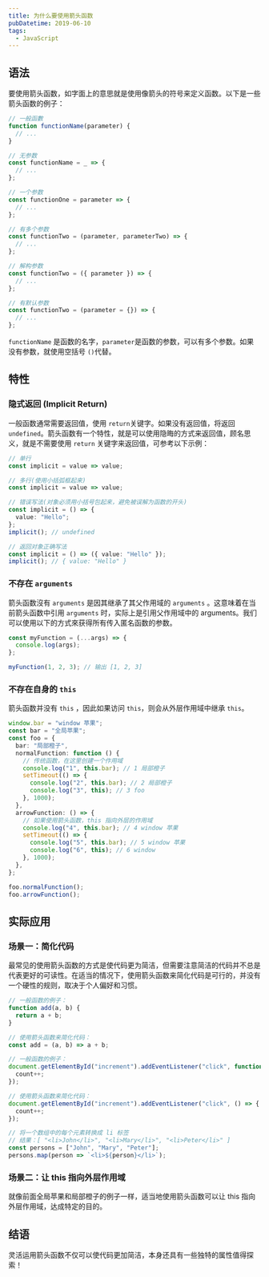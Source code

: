 ```yaml
---
title: 为什么要使用箭头函数
pubDatetime: 2019-06-10
tags:
  - JavaScript
---
```


## 语法

要使用箭头函数，如字面上的意思就是使用像箭头的符号来定义函数。以下是一些箭头函数的例子：

```ts
// 一般函數
function functionName(parameter) {
  // ...
}

// 无参数
const functionName = _ => {
  // ...
};

// 一个参数
const functionOne = parameter => {
  // ...
};

// 有多个参数
const functionTwo = (parameter, parameterTwo) => {
  // ...
};

// 解构参数
const functionTwo = ({ parameter }) => {
  // ...
};

// 有默认参数
const functionTwo = (parameter = {}) => {
  // ...
};
```

`functionName`​ 是函数的名字，`parameter`​ 是函数的参数，可以有多个参数。如果没有参数，就使用空括号 `()`​ 代替。

## 特性

### 隐式返回 (Implicit Return)

一般函数通常需要返回值，使用 `return`​ 关键字。如果没有返回值，将返回 `undefined`​。箭头函数有一个特性，就是可以使用隐晦的方式来返回值，顾名思义，就是不需要使用 `return`​ 关键字来返回值，可参考以下示例：

```ts
// 单行
const implicit = value => value;

// 多行(使用小括弧框起来)
const implicit = value => value;

// 错误写法(对象必须用小括号包起来，避免被误解为函数的开头)
const implicit = () => {
  value: "Hello";
};
implicit(); // undefined

// 返回对象正确写法
const implicit = () => ({ value: "Hello" });
implicit(); // { value: "Hello" }
```

### 不存在 `arguments`​

箭头函数沒有 `arguments` 是因其继承了其父作用域的 `arguments` 。这意味着在当前箭头函数中引用 `arguments` 时，实际上是引用父作用域中的 arguments。我们可以使用以下的方式來获得所有传入匿名函数的参数。

```ts
const myFunction = (...args) => {
  console.log(args);
};

myFunction(1, 2, 3); // 输出 [1, 2, 3]
```

### 不存在自身的 `this`​

箭头函数并没有 `this`​ ，因此如果访问 `this`​，则会从外层作用域中继承 `this`​。

```ts
window.bar = "window 苹果";
const bar = "全局苹果";
const foo = {
  bar: "局部橙子",
  normalFunction: function () {
    // 传统函数，在这里创建一个作用域
    console.log("1", this.bar); // 1 局部橙子
    setTimeout(() => {
      console.log("2", this.bar); // 2 局部橙子
      console.log("3", this); // 3 foo
    }, 1000);
  },
  arrowFunction: () => {
    // 如果使用箭头函数，this 指向外层的作用域
    console.log("4", this.bar); // 4 window 苹果
    setTimeout(() => {
      console.log("5", this.bar); // 5 window 苹果
      console.log("6", this); // 6 window
    }, 1000);
  },
};

foo.normalFunction();
foo.arrowFunction();
```

## 实际应用

### 场景一：简化代码

最常见的使用箭头函数的方式是使代码更为简洁，但需要注意简洁的代码并不总是代表更好的可读性。在适当的情况下，使用箭头函数来简化代码是可行的，并没有一个硬性的规则，取决于个人偏好和习惯。

```ts
// 一般函数的例子：
function add(a, b) {
  return a + b;
}

// 使用箭头函数来简化代码：
const add = (a, b) => a + b;

// 一般函数的例子：
document.getElementById("increment").addEventListener("click", function () {
  count++;
});

// 使用箭头函数来简化代码：
document.getElementById("increment").addEventListener("click", () => {
  count++;
});

// 将一个数组中的每个元素转换成 li 标签
// 结果：[ "<li>John</li>", "<li>Mary</li>", "<li>Peter</li>" ]
const persons = ["John", "Mary", "Peter"];
persons.map(person => `<li>${person}</li>`);
```

### 场景二：让 this 指向外层作用域

就像前面全局苹果和局部橙子的例子一样，适当地使用箭头函数可以让 this 指向外层作用域，达成特定的目的。

## 结语

灵活运用箭头函数不仅可以使代码更加简洁，本身还具有一些独特的属性值得探索！

‍
